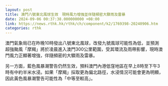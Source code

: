 ```yaml
---
layout: post
title: 澳門八號東北風球生效　現時風力增強並伴隨頻密大驟雨及雷暴
date: 2024-09-06 00:37:38.000000000 +08:00
link: https://news.rthk.hk/rthk/ch/component/k2/1769398-20240906.htm
categories: rthk
---
```


澳門氣象局已在昨晚10時發出八號東北風球，改發九號風球可能性為低，並預測超強颱風「摩羯」將於凌晨進入澳門300公里範圍，受其環流及雨帶影響，現時澳門風力正顯著增強，伴隨頻密的大驟雨及雷暴。

另一方面，藍色風暴潮警告仍然生效，預料澳門內港低窪地區在早上8時至下午3時有中約半米水浸。如果「摩羯」採取更為偏北路徑，水浸情況可能會更為明顯，因此黃色風暴潮警告可能性為「中等至較高」。
